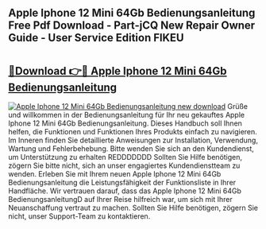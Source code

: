 ## Apple Iphone 12 Mini 64Gb Bedienungsanleitung Free Pdf Download - Part-jCQ New Repair Owner Guide - User Service Edition FlKEU

# <h2><a href="http://df2ueg1.blite.top/?on=Apple+Iphone+12+Mini+64Gb+Bedienungsanleitung">🔗Download 👉🔴 Apple Iphone 12 Mini 64Gb Bedienungsanleitung</a></h2>

[![Apple Iphone 12 Mini 64Gb Bedienungsanleitung new download](https://i.imgur.com/lujVjoI.png)](http://df2ueg1.blite.top/?on=Apple+Iphone+12+Mini+64Gb+Bedienungsanleitung)
Grüße und willkommen in der Bedienungsanleitung für Ihr neu gekauftes Apple Iphone 12 Mini 64Gb Bedienungsanleitung. Dieses Handbuch soll Ihnen helfen, die Funktionen und Funktionen Ihres Produkts einfach zu navigieren. Im Inneren finden Sie detaillierte Anweisungen zur Installation, Verwendung, Wartung und Fehlerbehebung. Bitte wenden Sie sich an den Kundendienst, um Unterstützung zu erhalten REDDDDDDD Sollten Sie Hilfe benötigen, zögern Sie bitte nicht, sich an unser engagiertes Kundendienstteam zu wenden. Erleben Sie mit Ihrem neuen Apple Iphone 12 Mini 64Gb Bedienungsanleitung die Leistungsfähigkeit der Funktionsliste in Ihrer Handfläche. Wir vertrauen darauf, dass das Apple Iphone 12 Mini 64Gb BedienungsanleitungD auf Ihrer Reise hilfreich war, um sich mit Ihrer Neuanschaffung vertraut zu machen. Sollten Sie Hilfe benötigen, zögern Sie nicht, unser Support-Team zu kontaktieren.
